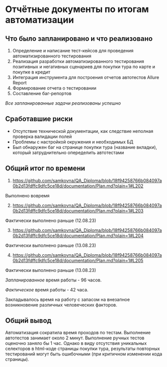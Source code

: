 # Отчётные документы по итогам автоматизации

## Что было запланировано и что реализовано

1. Определение и написание тест-кейсов для проведения автоматизированного тестирования
2. Реализация разработки автоматизированного тестирования позитивных и негативных сценариев для покупки тура 
по карте и покупке в кредит
3. Интеграция инструмента для построения отчетов автотестов Allure Report
4. Формирование отчета о тестировании
5. Составление баг-репортов

*Все запланированные задачи реализованы успешно*

## Сработавшие риски
* Отсутствие технической документации, как следствие неполная проверка валидации полей
* Проблемы с настройкой окружения и необходимых БД
* Был обнаружен баг на странице покупки тура (название вкладки), который затруднительно опеределить автотестами

## Общий итог по времени
1. https://github.com/samkovna/QA_Diploma/blob/18f94258766b084097a0b2d13fdffc9dfc5ce18d/documentation/Plan.md?plain=1#L202

Выполнено вовремя

2. https://github.com/samkovna/QA_Diploma/blob/18f94258766b084097a0b2d13fdffc9dfc5ce18d/documentation/Plan.md?plain=1#L203

Фактически выполнено раньше (12.08.23)

3. https://github.com/samkovna/QA_Diploma/blob/18f94258766b084097a0b2d13fdffc9dfc5ce18d/documentation/Plan.md?plain=1#L204

Фактически выполнено раньше (13.08.23)

4. https://github.com/samkovna/QA_Diploma/blob/18f94258766b084097a0b2d13fdffc9dfc5ce18d/documentation/Plan.md?plain=1#L205

Фактически выполнено раньше (13.08.23)

*Запланированное* время работы - 96 часов. 

*Фактическое* время работы - 42 часа. 

Закладывалось время на работу с запасом на внезапное возникновение различных человеческих факторов. 

## Общий вывод
Автоматизация сократила время проходов по тестам. Выполнение автотестов занимает около 2 минут. Выполнение ручных тестов оценочно заняло бы 1 час.
Однако в виду отсутствия уникальных селекторов в html-коде страницы покупки тура, результаты повторных тестирований могут быть ошибочными (при критичном изменении кода страницы).
